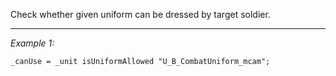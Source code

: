 Check whether given uniform can be dressed by target soldier.


---
*Example 1:*
```sqf
_canUse = _unit isUniformAllowed "U_B_CombatUniform_mcam";
```